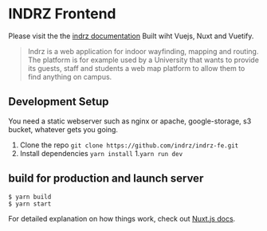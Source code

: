 # INDRZ Frontend
Please visit the the [indrz documentation](https://github.com/indrz/indrz-doc) Built wiht Vuejs, Nuxt and Vuetify.

> Indrz is a web application for indoor wayfinding, mapping and routing. The platform is for example used by a University that wants to provide its guests, staff and students a web map platform to allow them to find anything on campus.

## Development Setup
You need a static webserver such as nginx or apache, google-storage, s3 bucket, whatever gets you going.

1. Clone the repo ``git clone https://github.com/indrz/indrz-fe.git``
1. Install dependencies ``yarn install``
1.``yarn run dev``


## build for production and launch server
```
$ yarn build
$ yarn start
```

For detailed explanation on how things work, check out [Nuxt.js docs](https://nuxtjs.org).

